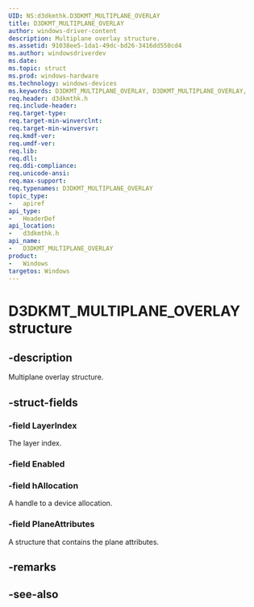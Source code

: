 ```yaml
---
UID: NS:d3dkmthk.D3DKMT_MULTIPLANE_OVERLAY
title: D3DKMT_MULTIPLANE_OVERLAY
author: windows-driver-content
description: Multiplane overlay structure.
ms.assetid: 91038ee5-1da1-49dc-bd26-3416dd550cd4
ms.author: windowsdriverdev
ms.date: 
ms.topic: struct
ms.prod: windows-hardware
ms.technology: windows-devices
ms.keywords: D3DKMT_MULTIPLANE_OVERLAY, D3DKMT_MULTIPLANE_OVERLAY, 
req.header: d3dkmthk.h
req.include-header:
req.target-type:
req.target-min-winverclnt:
req.target-min-winversvr:
req.kmdf-ver:
req.umdf-ver:
req.lib:
req.dll:
req.ddi-compliance:
req.unicode-ansi:
req.max-support:
req.typenames: D3DKMT_MULTIPLANE_OVERLAY
topic_type: 
-	apiref
api_type: 
-	HeaderDef
api_location: 
-	d3dkmthk.h
api_name: 
-	D3DKMT_MULTIPLANE_OVERLAY
product:
-	Windows
targetos: Windows
---
```


# D3DKMT_MULTIPLANE_OVERLAY structure

## -description

Multiplane overlay structure.

## -struct-fields

### -field LayerIndex

The layer index.

### -field Enabled
 
### -field hAllocation

A handle to a device allocation.

### -field PlaneAttributes
 
A structure that contains the plane attributes.

## -remarks

## -see-also